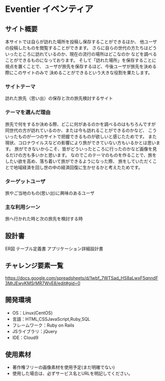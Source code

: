# Eventier イベンティア

## サイト概要
本サイトでは自らが訪れた場所を投稿し保存することができるほか、
他ユーザの投稿したものを閲覧することができます。
さらに自らの世代の方たちはどういったところに訪れているのか、現在の流行の場所はどこなのか
などを調べることができるものになっております。
そして「訪れた場所」を保存することに視点を置くことで、
ユーザが旅先を保存するほど、今後ユーザが旅先を決める際にこのサイトのみで
決めることができるという大きな役割を果たします。

### サイトテーマ
訪れた旅先（思い出）の保存と次の旅先検討するサイト

### テーマを選んだ理由
旅先で何をするか決める際、どこに何があるのかを調べるのはもちろんですが
同世代の方が訪れているのか、または今も訪れることができるのかなど、
こういったものが一つのサイトで把握できるものが欲しいと感じたためです。
また現状、コロナウイルスなどの影響により旅ができていない方もいるかとは思います。
旅ができないからこそ、皆がどういったところに行ったのかなど画像を見るだけの方も多いかと思います。
なのでこのテーマのものを作ることで、旅をしたい欲を高め、落ち着いて旅ができるようになった際、
旅をしていただくことで地域経済を回し世の中の経済回復に生かせるかと考えたためです。


### ターゲットユーザ
旅やご当地のもの(思い出)に興味のあるユーザ

### 主な利用シーン
旅へ行かれた時と次の旅先を検討する時

## 設計書
ER図
テーブル定義書
アプリケーション詳細設計書

## チャレンジ要素一覧
https://docs.google.com/spreadsheets/d/1wbf_7WTSad_HS8aLwxF5qnndF3MrJEwyKMSrMR7WvE8/edit#gid=0

## 開発環境
- OS：Linux(CentOS)
- 言語：HTML,CSSJavaScript,Ruby,SQL
- フレームワーク：Ruby on Rails
- JSライブラリ：jQuery
- IDE：Cloud9

## 使用素材
- 著作権フリーの画像素材を使用予定(まだ明確でない)
- 使用した場合は、必ずサービス名とURLを明記してください。

